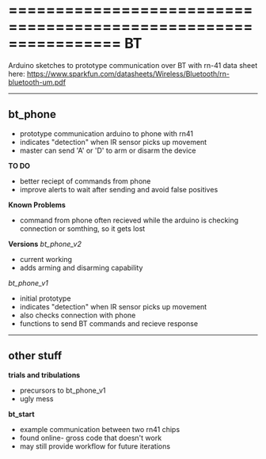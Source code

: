 ================================================================
BT
================================================================

Arduino sketches to prototype communication over BT with rn-41
data sheet here: https://www.sparkfun.com/datasheets/Wireless/Bluetooth/rn-bluetooth-um.pdf

----------------------------------------------------------------------------

**bt_phone**
----------------------------------------------------------------------------
  * prototype communication arduino to phone with rn41
  * indicates "detection" when IR sensor picks up movement
  * master can send 'A' or 'D' to arm or disarm the device

  **TO DO**
  * better reciept of commands from phone
  * improve alerts to wait after sending and avoid false positives

  **Known Problems**
  * command from phone often recieved while the arduino is checking connection or somthing,
    so it gets lost

  **Versions**
  *bt_phone_v2*
   * current working
   * adds arming and disarming capability


  *bt_phone_v1*
   * initial prototype
   * indicates "detection" when IR sensor picks up movement
   * also checks connection with phone
   * functions to send BT commands and recieve response

----------------------------------------------------------------------------

**other stuff**
----------------------------------------------------------------------------
**trials and tribulations**
 * precursors to bt_phone_v1
 * ugly mess

**bt_start**
 * example communication between two rn41 chips
 * found online- gross code that doesn't work
 * may still provide workflow for future iterations

